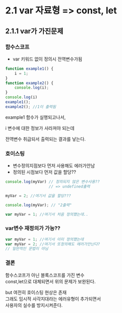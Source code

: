 # 2.1 var 자료형 => const, let
## 2.1.1 var가 가진문제
### **함수스코프**  
- var 키워드 없이 정의시 전역변수가됨
  
```javascript
function example1() {
    i = 1;
}
function example2() {
    console.log(i);
}
console.log(i)
example1();
example2(); //1이 출력됨 
```
example1 함수가 실행되고나서,

i 변수에 대한 정보가 사라져야 되는데

전역변수 취급되서 출력되는 결과를 낳는다.

### **호이스팅**  
- 변수정의지점보다 먼저 사용해도 에러가안남
- 정의된 시점보다 먼저 값을 할당??
```javascript
console.log(myVar) // 정의되지 않은 변수사용?? 
                   // => undefined출력

myVar = 2; //여기서 값을 할당???

console.log(myVar); // "2출력"

var myVar = 1; //여기서 처음 정의했는데..
```

### **var변수 재정의가 가능??**
```javascript
var myVar = 1; //여기서 이미 정의했는데
var myVar = 2; //여기서 또정의해도 에러가안난다?
// 일반적인 문법이 아님 
```

### **결론**
함수스코프가 아닌 블록스코프를 가진 변수  
const,let으로 대체되면서 위의 문제가 보완된다.  

but 여전히 호이스팅 현상은 존재  
그래도 임시적 사각지대라는 에러유형이 추가되면서  
사용자의 실수를 방지시켜준다.







